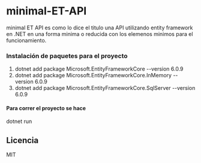 # minimal-ET-API
minimal ET API es como lo dice el titulo una API utilizando entity framework en .NET
en una forma minima o reducida con los elemenos minimos para el funcionamiento.

### Instalación de paquetes para el proyecto
1.  dotnet  add package Microsoft.EntityFrameworkCore            --version 6.0.9
2.  dotnet  add package Microsoft.EntityFrameworkCore.InMemory   --version 6.0.9
3.  dotnet  add package Microsoft.EntityFrameworkCore.SqlServer  --version 6.0.9

#### Para correr el proyecto se hace
dotnet run

## Licencia

MIT
